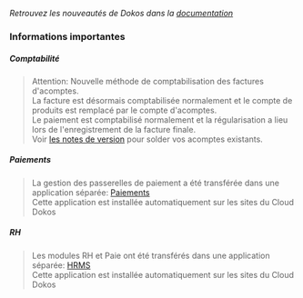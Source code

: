 *Retrouvez les nouveautés de Dokos dans la <a href="https://doc.dokos.io/fr/versions/v3_0_0" target="_blank">documentation</a>*

### Informations importantes

##### Comptabilité

> Attention: Nouvelle méthode de comptabilisation des factures d'acomptes.  
> La facture est désormais comptabilisée normalement et le compte de produits est remplacé par le compte d'acomptes.  
> Le paiement est comptabilisé normalement et la régularisation a lieu lors de l'enregistrement de la facture finale.  
> Voir <a href="https://doc.dokos.io/fr/versions/v3_0_0#comptabilit%C3%A9" target="_blank">les notes de version</a> pour solder vos acomptes existants.  

##### Paiements

> La gestion des passerelles de paiement a été transférée dans une application séparée: <a href="https://gitlab.com/dokos/payments" target="_blank">Paiements</a>  
> Cette application est installée automatiquement sur les sites du Cloud Dokos  

##### RH

> Les modules RH et Paie ont été transférés dans une application séparée: <a href="https://gitlab.com/dokos/hrms" target="_blank">HRMS</a>  
> Cette application est installée automatiquement sur les sites du Cloud Dokos  

